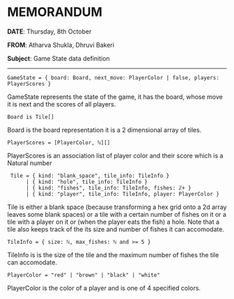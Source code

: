
# MEMORANDUM

**DATE**: Thursday, 8th October

**FROM**: Atharva Shukla, Dhruvi Bakeri

**Subject**: Game State data definition

---

```
GameState = { board: Board, next_move: PlayerColor | false, players: PlayerScores }
```
GameState represents the state of the game, it has the board, whose move it is next and the scores of all players.


``` 
Board is Tile[]
```
Board is the board representation it is a 2 dimensional array of tiles.


```
PlayerScores = [PlayerColor, ℕ][]
```
PlayerScores is an association list of player color and their score which is a Natural number

 
```
 Tile = { kind: "blank_space", tile_info: TileInfo }
      | { kind: "hole", tile_info: TileInfo }
      | { kind: "fishes", tile_info: TileInfo, fishes: ℤ+ }
      | { kind: "player", tile_info: TileInfo, player: PlayerColor }
```
Tile is either a blank space (because transforming a hex grid onto a 2d array leaves some blank spaces) or a tile with a certain number of fishes on it or a tile with a player on it or (when the player eats the fish) a hole. Note that a tile also keeps track of the its size and number of fishes it can accomodate.

```
TileInfo = { size: ℕ, max_fishes: ℕ and >= 5 }
```
TileInfo is is the size of the tile and the maximum number of fishes the tile can accomodate.

```
PlayerColor = "red" | "brown" | "black" | "white"
```
PlayerColor is the color of a player and is one of 4 specified colors. 

